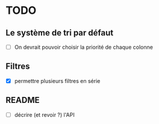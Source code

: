 
TODO
====

## Le système de tri par défaut

- [ ] On devrait pouvoir choisir la priorité de chaque colonne

## Filtres

- [x] permettre plusieurs filtres en série

## README

- [ ] décrire (et revoir ?) l'API
